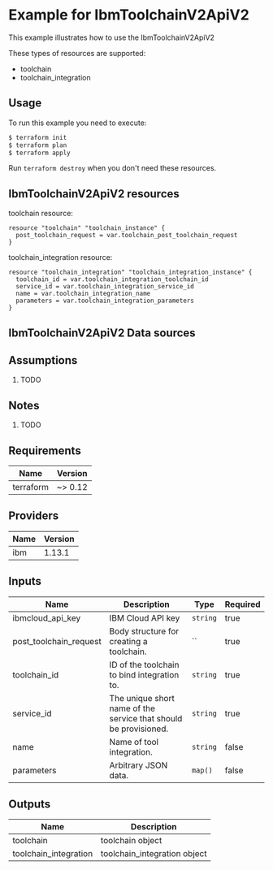 # Example for IbmToolchainV2ApiV2

This example illustrates how to use the IbmToolchainV2ApiV2

These types of resources are supported:

* toolchain
* toolchain_integration

## Usage

To run this example you need to execute:

```bash
$ terraform init
$ terraform plan
$ terraform apply
```

Run `terraform destroy` when you don't need these resources.


## IbmToolchainV2ApiV2 resources

toolchain resource:

```hcl
resource "toolchain" "toolchain_instance" {
  post_toolchain_request = var.toolchain_post_toolchain_request
}
```
toolchain_integration resource:

```hcl
resource "toolchain_integration" "toolchain_integration_instance" {
  toolchain_id = var.toolchain_integration_toolchain_id
  service_id = var.toolchain_integration_service_id
  name = var.toolchain_integration_name
  parameters = var.toolchain_integration_parameters
}
```

## IbmToolchainV2ApiV2 Data sources


## Assumptions

1. TODO

## Notes

1. TODO

## Requirements

| Name | Version |
|------|---------|
| terraform | ~> 0.12 |

## Providers

| Name | Version |
|------|---------|
| ibm | 1.13.1 |

## Inputs

| Name | Description | Type | Required |
|------|-------------|------|---------|
| ibmcloud\_api\_key | IBM Cloud API key | `string` | true |
| post_toolchain_request | Body structure for creating a toolchain. | `` | true |
| toolchain_id | ID of the toolchain to bind integration to. | `string` | true |
| service_id | The unique short name of the service that should be provisioned. | `string` | true |
| name | Name of tool integration. | `string` | false |
| parameters | Arbitrary JSON data. | `map()` | false |

## Outputs

| Name | Description |
|------|-------------|
| toolchain | toolchain object |
| toolchain_integration | toolchain_integration object |
